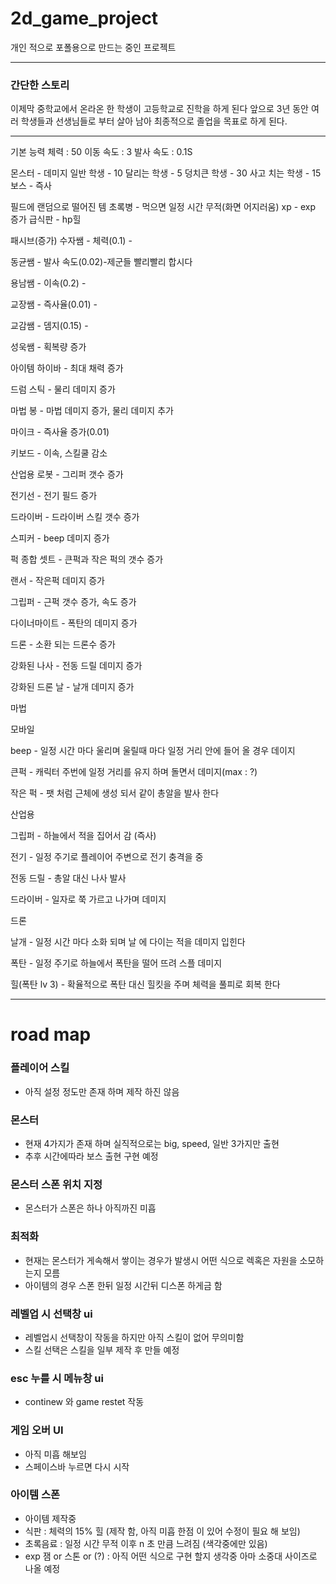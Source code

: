 # 2d_game_project

개인 적으로 포폴용으로 만드는 중인 프로젝트


* * *
### 간단한 스토리

이제막 중학교에서 온라온 한 학생이 고등학교로 진학을 하게 된다
앞으로 3년 동안 여러 학생들과 선생님들로 부터 살아 남아 최종적으로
졸업을 목표로 하게 된다.
* * *
기본 능력
체력 : 50
이동 속도 : 3
발사 속도 : 0.1S



몬스터 - 데미지
일반 학생 - 10
달리는 학생  - 5
덩치큰 학생 - 30
사고 치는 학생 - 15
보스 - 즉사


필드에 랜덤으로 떨어진 템
초록병 - 먹으면 일정 시간 무적(화면 어지러움)
xp - exp 증가
급식판 - hp힐


패시브(증가)
수자쌤 - 체력(0.1) - 

동균쌤 - 발사 속도(0.02)-제군들 빨리빨리 합시다

용남쌤 - 이속(0.2) - 

교장쌤 - 즉사율(0.01) - 

교감쌤 - 뎀지(0.15) -

성욱쌤 - 획복량 증가  

아이템
하이바 - 최대 채력 증가

드럼 스틱 - 물리 데미지 증가

마법 봉 - 마법 데미지 증가, 물리 데미지 추가

마이크 - 즉사율 증가(0.01)

키보드 - 이속, 스킬쿨 감소

산업용 로봇 - 그리퍼 갯수 증가

전기선 - 전기 필드 증가

드라이버 - 드라이버 스킬 갯수 증가

스피커 - beep 데미지 증가

퍽 종합 셋트 - 큰퍽과 작은 퍽의 갯수 증가

랜서 - 작은퍽 데미지 증가

그립퍼 - 근퍽 갯수 증가, 속도 증가

다이너마이트 - 폭탄의 데미지 증가

드론 - 소환 되는 드론수 증가

강화된 나사 - 전동 드릴 데미지 증가

강화된 드론 날 - 날개 데미지 증가


마법


모바일

beep - 일정 시간 마다 울리며 울릴때 마다 일정 거리 안에 들어 올 경우 데이지

큰퍽 - 캐릭터 주번에 일정 거리를 유지 하며 돌면서 데미지(max : ?)

작은 퍽 - 팻 처럼 근체에 생성 되서 같이 총알을 발사 한다


산업용

그립퍼 - 하늘에서 적을 집어서 감 (즉사)

전기 - 일정 주기로 플레이어 주변으로 전기 충격을 중 

전동 드릴 - 총알 대신 나사 발사

드라이버 - 일자로 쭉 가르고 나가며 데미지


드론

날개 - 일정 시간 마다 소화 되며 날 에 다이는 적을 데미지 입힌다

폭탄 - 일정 주기로 하늘에서 폭탄을 떨어 뜨려 스플 데미지

힐(폭탄 lv 3) - 확율적으로 폭탄 대신 힐킷을 주며 체력을 풀피로 회복 한다




* * *
# road map

### 플레이어 스킬
- 아직 설정 정도만 존재 하며 제작 하진 않음

### 몬스터
- 현재 4가지가 존재 하며 실직적으로는 big, speed, 일반 3가지만 출현
- 추후 시간에따라 보스 출현 구현 예정

### 몬스터 스폰 위치 지정
- 몬스터가 스폰은 하나 아직까진 미흡

### 최적화
- 현재는 몬스터가 게속해서 쌓이는 경우가 발생시 어떤 식으로 렉혹은 자원을 소모하는지 모름
- 아이템의 경우 스폰 한뒤 일정 시간뒤 디스폰 하게금 함

### 레벨업 시 선택창 ui
- 레벨업시 선택창이 작동을 하지만 아직 스킬이 없어 무의미함
- 스킬 선택은 스킬을 일부 제작 후 만들 예정

### esc 누를 시 메뉴창 ui
- continew 와 game restet 작동

### 게임 오버 UI
- 아직 미흡 해보임
- 스페이스바 누르면 다시 시작

### 아이템 스폰
- 아이템 제작중
- 식판 : 체력의 15% 힐 (제작 함, 아직 미흡 한점 이 있어 수정이 필요 해 보임)
- 초록음료 : 일정 시간 무적 이후 n 초 만큼 느려짐 (색각중에만 있음)
- exp 잼 or 스톤 or (?) : 아직 어떤 식으로 구현 할지 생각중 아마 소중대 사이즈로 나올 예정
